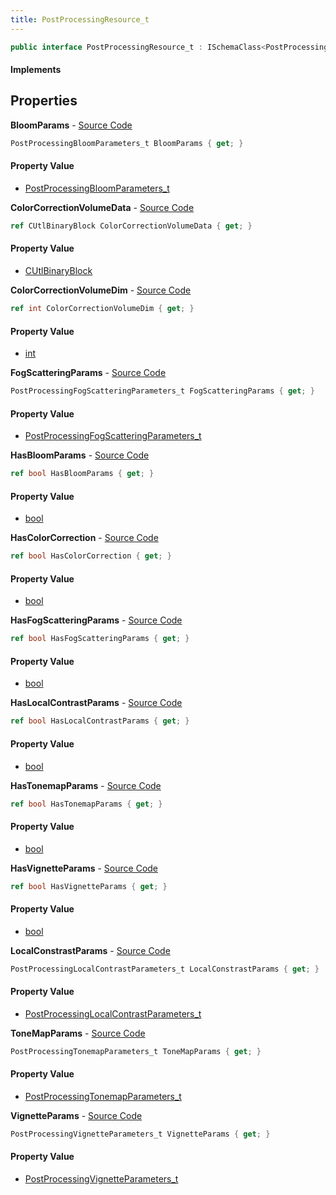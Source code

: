 ```yaml
---
title: PostProcessingResource_t
---
```


```csharp
public interface PostProcessingResource_t : ISchemaClass<PostProcessingResource_t>, ISchemaField, ISchemaClass, INativeHandle
```

#### Implements

## Properties

**BloomParams** - [Source Code](https://github.com/swiftly-solution/swiftlys2/blob/main/managed/src/SwiftlyS2.Generated/Schemas/Interfaces/PostProcessingResource_t.cs#L22)

```csharp
PostProcessingBloomParameters_t BloomParams { get; }
```

#### Property Value

- [PostProcessingBloomParameters_t](/docs/api/shared/schemadefinitions/postprocessingbloomparameters_t)

**ColorCorrectionVolumeData** - [Source Code](https://github.com/swiftly-solution/swiftlys2/blob/main/managed/src/SwiftlyS2.Generated/Schemas/Interfaces/PostProcessingResource_t.cs#L34)

```csharp
ref CUtlBinaryBlock ColorCorrectionVolumeData { get; }
```

#### Property Value

- [CUtlBinaryBlock](/docs/api/shared/natives/cutlbinaryblock)

**ColorCorrectionVolumeDim** - [Source Code](https://github.com/swiftly-solution/swiftlys2/blob/main/managed/src/SwiftlyS2.Generated/Schemas/Interfaces/PostProcessingResource_t.cs#L32)

```csharp
ref int ColorCorrectionVolumeDim { get; }
```

#### Property Value

- [int](https://learn.microsoft.com/dotnet/api/system.int32)

**FogScatteringParams** - [Source Code](https://github.com/swiftly-solution/swiftlys2/blob/main/managed/src/SwiftlyS2.Generated/Schemas/Interfaces/PostProcessingResource_t.cs#L40)

```csharp
PostProcessingFogScatteringParameters_t FogScatteringParams { get; }
```

#### Property Value

- [PostProcessingFogScatteringParameters_t](/docs/api/shared/schemadefinitions/postprocessingfogscatteringparameters_t)

**HasBloomParams** - [Source Code](https://github.com/swiftly-solution/swiftlys2/blob/main/managed/src/SwiftlyS2.Generated/Schemas/Interfaces/PostProcessingResource_t.cs#L20)

```csharp
ref bool HasBloomParams { get; }
```

#### Property Value

- [bool](https://learn.microsoft.com/dotnet/api/system.boolean)

**HasColorCorrection** - [Source Code](https://github.com/swiftly-solution/swiftlys2/blob/main/managed/src/SwiftlyS2.Generated/Schemas/Interfaces/PostProcessingResource_t.cs#L36)

```csharp
ref bool HasColorCorrection { get; }
```

#### Property Value

- [bool](https://learn.microsoft.com/dotnet/api/system.boolean)

**HasFogScatteringParams** - [Source Code](https://github.com/swiftly-solution/swiftlys2/blob/main/managed/src/SwiftlyS2.Generated/Schemas/Interfaces/PostProcessingResource_t.cs#L38)

```csharp
ref bool HasFogScatteringParams { get; }
```

#### Property Value

- [bool](https://learn.microsoft.com/dotnet/api/system.boolean)

**HasLocalContrastParams** - [Source Code](https://github.com/swiftly-solution/swiftlys2/blob/main/managed/src/SwiftlyS2.Generated/Schemas/Interfaces/PostProcessingResource_t.cs#L28)

```csharp
ref bool HasLocalContrastParams { get; }
```

#### Property Value

- [bool](https://learn.microsoft.com/dotnet/api/system.boolean)

**HasTonemapParams** - [Source Code](https://github.com/swiftly-solution/swiftlys2/blob/main/managed/src/SwiftlyS2.Generated/Schemas/Interfaces/PostProcessingResource_t.cs#L16)

```csharp
ref bool HasTonemapParams { get; }
```

#### Property Value

- [bool](https://learn.microsoft.com/dotnet/api/system.boolean)

**HasVignetteParams** - [Source Code](https://github.com/swiftly-solution/swiftlys2/blob/main/managed/src/SwiftlyS2.Generated/Schemas/Interfaces/PostProcessingResource_t.cs#L24)

```csharp
ref bool HasVignetteParams { get; }
```

#### Property Value

- [bool](https://learn.microsoft.com/dotnet/api/system.boolean)

**LocalConstrastParams** - [Source Code](https://github.com/swiftly-solution/swiftlys2/blob/main/managed/src/SwiftlyS2.Generated/Schemas/Interfaces/PostProcessingResource_t.cs#L30)

```csharp
PostProcessingLocalContrastParameters_t LocalConstrastParams { get; }
```

#### Property Value

- [PostProcessingLocalContrastParameters_t](/docs/api/shared/schemadefinitions/postprocessinglocalcontrastparameters_t)

**ToneMapParams** - [Source Code](https://github.com/swiftly-solution/swiftlys2/blob/main/managed/src/SwiftlyS2.Generated/Schemas/Interfaces/PostProcessingResource_t.cs#L18)

```csharp
PostProcessingTonemapParameters_t ToneMapParams { get; }
```

#### Property Value

- [PostProcessingTonemapParameters_t](/docs/api/shared/schemadefinitions/postprocessingtonemapparameters_t)

**VignetteParams** - [Source Code](https://github.com/swiftly-solution/swiftlys2/blob/main/managed/src/SwiftlyS2.Generated/Schemas/Interfaces/PostProcessingResource_t.cs#L26)

```csharp
PostProcessingVignetteParameters_t VignetteParams { get; }
```

#### Property Value

- [PostProcessingVignetteParameters_t](/docs/api/shared/schemadefinitions/postprocessingvignetteparameters_t)

